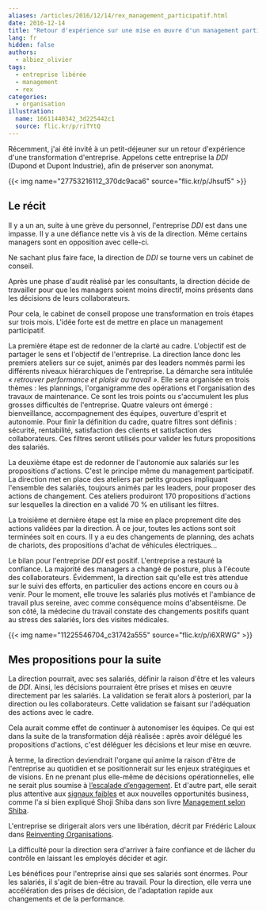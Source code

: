 ```yaml
---
aliases: /articles/2016/12/14/rex_management_participatif.html
date: 2016-12-14
title: "Retour d'expérience sur une mise en œuvre d'un management participatif"
lang: fr
hidden: false
authors:
  - albiez_olivier
tags:
  - entreprise libérée
  - management
  - rex
categories:
  - organisation
illustration:
  name: 16611440342_3d225442c1
  source: flic.kr/p/riTYtQ
---
```

Récemment, j'ai été invité à un petit-déjeuner sur un retour d'expérience d'une transformation d'entreprise.
Appelons cette entreprise la _DDI_ (Dupond et Dupont Industrie), afin de préserver son anonymat.



{{< img name="27753216112_370dc9aca6" source="flic.kr/p/Jhsuf5" >}}

## Le récit

Il y a un an, suite à une grève du personnel, l'entreprise _DDI_ est dans une impasse.
Il y a une défiance nette vis à vis de la direction. Même certains managers sont en opposition avec celle-ci.

Ne sachant plus faire face, la direction de _DDI_ se tourne vers un cabinet de conseil.

Après une phase d'audit réalisé par les consultants, la direction décide de travailler pour que les managers soient moins directif, moins présents dans les décisions de leurs collaborateurs.

Pour cela, le cabinet de conseil propose une transformation en trois étapes sur trois mois. L'idée forte est de mettre en place un management participatif.

La première étape est de redonner de la clarté au cadre. L'objectif est de partager le sens et l'objectif de l'entreprise.
La direction lance donc les premiers ateliers sur ce sujet, animés par des leaders nommés parmi les différents niveaux hiérarchiques de l'entreprise.
La démarche sera intitulée _«&nbsp;retrouver performance et plaisir au travail&nbsp;»_.
Elle sera organisée en trois thèmes : les plannings, l'organigramme des opérations  et l'organisation des travaux de maintenance. Ce sont les trois points ou s'accumulent les plus grosses difficultés de l'entreprise.
Quatre valeurs ont émergé : bienveillance, accompagnement des équipes, ouverture d'esprit et autonomie.
Pour finir la définition du cadre, quatre filtres sont définis : sécurité, rentabilité, satisfaction des clients et satisfaction des collaborateurs.
Ces filtres seront utilisés pour valider les futurs propositions des salariés.

La deuxième étape est de redonner de l'autonomie aux salariés sur les propositions d'actions.
C'est le principe même du management participatif.
La direction met en place des ateliers par petits groupes impliquant l'ensemble des salariés, toujours animés par les leaders, pour proposer des actions de changement.
Ces ateliers produiront 170 propositions d'actions sur lesquelles la direction en a validé 70 % en utilisant les filtres.

La troisième et dernière étape est la mise en place proprement dite des actions validées par la direction.
À ce jour, toutes les actions sont soit terminées soit en cours.
Il y a eu des changements de planning, des achats de chariots, des propositions d'achat de véhicules électriques...

Le bilan pour l'entreprise _DDI_ est positif.
L'entreprise a restauré la confiance. La majorité des managers a changé de posture, plus à l'écoute des collaborateurs.
Évidemment, la direction sait qu'elle est très attendue sur le suivi des efforts, en particulier des actions encore en cours ou à venir.
Pour le moment, elle trouve les salariés plus motivés et l'ambiance de travail plus sereine, avec comme conséquence moins d'absentéisme.
De son côté, la médecine du travail constate des changements positifs quant au stress des salariés, lors des visites médicales.


{{< img name="11225546704_c31742a555" source="flic.kr/p/i6XRWG" >}}

## Mes propositions pour la suite

La direction pourrait, avec ses salariés, définir la raison d'être et les valeurs de _DDI_.
Ainsi, les décisions pourraient être prises et mises en œuvre directement par les salariés.
La validation se ferait alors à posteriori, par la direction ou les collaborateurs.
Cette validation se faisant sur l'adéquation des actions avec le cadre.

Cela aurait comme effet de continuer à autonomiser les équipes. Ce qui est dans la suite de la transformation déjà réalisée&nbsp;:
après avoir délégué les propositions d'actions, c'est déléguer les décisions et leur mise en œuvre.

À terme, la direction deviendrait l'organe qui anime la raison d'être de l'entreprise au quotidien et se positionnerait sur les enjeux stratégiques et de visions. En ne prenant plus elle-même de décisions opérationnelles, elle ne serait plus soumise à [l’escalade d’engagement].
Et d'autre part, elle serait plus attentive aux [signaux faibles] et aux nouvelles opportunités business, comme l'a si bien expliqué Shoji Shiba dans son livre [Management selon Shiba].

L'entreprise se dirigerait alors vers une libération, décrit par Frédéric Laloux dans [Reinventing Organisations].

La difficulté pour la direction sera d'arriver à faire confiance et de lâcher du contrôle en laissant les employés décider et agir.

Les bénéfices pour l'entreprise ainsi que ses salariés sont énormes. Pour les salariés, il s'agit de bien-être au travail.
Pour la direction, elle verra une accélération des prises de décision, de l'adaptation rapide aux changements et de la performance.


[Reinventing Organisations]: /books/reinventing_organisations-laloux_frederic
[l’escalade d’engagement]: https://en.wikipedia.org/wiki/Escalation_of_commitment
[signaux faibles]: https://fr.wikipedia.org/wiki/Signaux_faibles
[Management selon Shiba]: /books/management_selon_shiba-shiba_shoji
